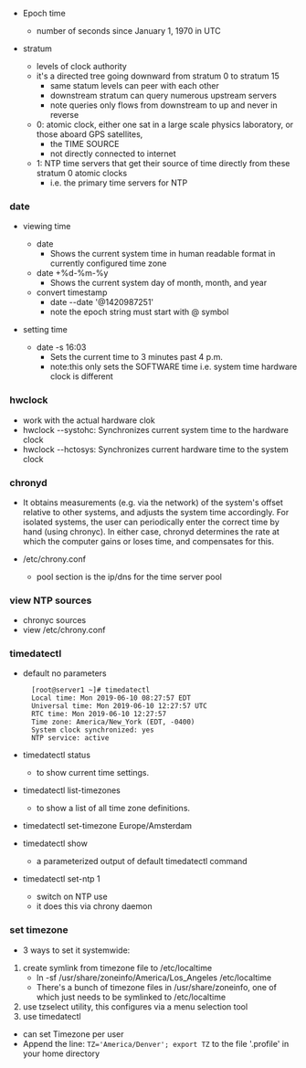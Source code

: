 * Epoch time
    * number of seconds since January 1, 1970 in UTC

* stratum
    * levels of clock authority
    * it's a directed tree going downward from stratum 0 to stratum 15
        * same statum levels can peer with each other
        * downstream stratum can query numerous upstream servers
        * note queries only flows from downstream to up and never in reverse
    * 0: atomic clock, either one sat in a large scale physics laboratory, or those aboard GPS satellites, 
        * the TIME SOURCE
        * not directly connected to internet
    * 1: NTP time servers that get their source of time directly from these stratum 0 atomic clocks
        * i.e. the primary time servers for NTP

### date 

* viewing time
    * date 
        * Shows the current system time in human readable format in currently configured time zone
    * date +%d-%m-%y
        * Shows the current system day of month, month, and year
    * convert timestamp
        * date --date '@1420987251'
        * note the epoch string must start with @ symbol

* setting time
    * date -s 16:03
        * Sets the current time to 3 minutes past 4 p.m.
        * note:this only sets the SOFTWARE time i.e. system time hardware clock is different



### hwclock
* work with the actual hardware clok
* hwclock --systohc: Synchronizes current system time to the hardware clock
* hwclock --hctosys: Synchronizes current hardware time to the system clock


### chronyd

* It obtains measurements (e.g. via the network) of the system's offset relative to other systems, and adjusts the system time accordingly. For isolated systems, the user can periodically enter the correct time by hand (using chronyc). In either case, chronyd determines the rate at which the computer gains or loses time, and compensates for this. 

* /etc/chrony.conf
    * pool section is the ip/dns for the time server pool


### view NTP sources
* chronyc sources
* view /etc/chrony.conf 



### timedatectl
* default no parameters
    
        [root@server1 ~]# timedatectl
        Local time: Mon 2019-06-10 08:27:57 EDT
        Universal time: Mon 2019-06-10 12:27:57 UTC
        RTC time: Mon 2019-06-10 12:27:57
        Time zone: America/New_York (EDT, -0400)
        System clock synchronized: yes
        NTP service: active

* timedatectl status
    * to show current time settings.
* timedatectl list-timezones
    * to show a list of all time zone definitions.
* timedatectl set-timezone Europe/Amsterdam
* timedatectl show
    * a parameterized output of default timedatectl command
* timedatectl set-ntp 1 
    * switch on NTP use
    * it does this via chrony daemon


### set timezone
* 3 ways to set it systemwide:
1. create symlink from timezone file to /etc/localtime
    * ln -sf /usr/share/zoneinfo/America/Los_Angeles /etc/localtime
    * There's a bunch of timezone files in /usr/share/zoneinfo, one of which just needs to be symlinked to /etc/localtime
1. use tzselect utility, this configures via a menu selection tool
1. use timedatectl

* can set Timezone per user
* Append the line: `TZ='America/Denver'; export TZ` to the file '.profile' in your home directory